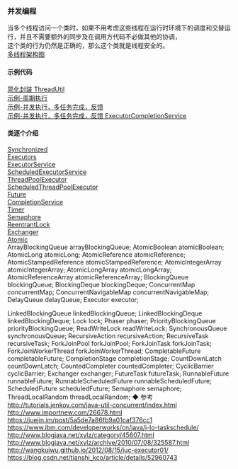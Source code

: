 ### 并发编程   
当多个线程访问一个类时，如果不用考虑这些线程在运行时环境下的调度和交替运行，并且不需要额外的同步及在调用方代码不必做其他的协调，  
这个类的行为仍然是正确的，那么这个类就是线程安全的。  
[多线程架构图](ImageFiles/MT_001.png)  
#### 示例代码  
[简化封装 ThreadUtil](library/ThreadUtil.md)  
[示例-周期执行](sample/ses_01.md)   
[示例-并发执行，多任务完成，反馈](sample/es_01.md)   
[示例-并发执行，多任务完成，反馈 ExecutorCompletionService](sample/es_01.md)   
#### 类逐个介绍  
[Synchronized](library/synchronized.md)  
[Executors](library/Executors.md)  
[ExecutorService](library/ExecutorService.md)  
[ScheduledExecutorService](library/ScheduledExecutorService.md)  
[ThreadPoolExecutor](ThreadPoolExecutor/ThreadPoolExecutor.md)  
[ScheduledThreadPoolExecutor](library/ScheduledThreadPoolExecutor.md)  
[Future](library/Future.md)  
[CompletionService](library/CompletionService.md)  
[Timer](library/Timer.md)  
[Semaphore](library/Semaphore.md)  
[ReentrantLock](library/ReentrantLock.md)  
[Exchanger](library/Exchanger.md)  
[Atomic](library/Atomic)  
ArrayBlockingQueue arrayBlockingQueue;
AtomicBoolean atomicBoolean;
AtomicLong atomicLong;
AtomicReference atomicReference;
AtomicStampedReference atomicStampedReference;
AtomicIntegerArray atomicIntegerArray;
AtomicLongArray atomicLongArray;
AtomicReferenceArray atomicReferenceArray;
BlockingQueue blockingQueue;
BlockingDeque blockingDeque;
ConcurrentMap concurrentMap;
ConcurrentNavigableMap concurrentNavigableMap;
DelayQueue delayQueue;
Executor executor;

LinkedBlockingQueue linkedBlockingQueue;
LinkedBlockingDeque linkedBlockingDeque;
Lock lock;
Phaser phaser;
PriorityBlockingQueue priorityBlockingQueue;
ReadWriteLock readWriteLock;
SynchronousQueue synchronousQueue;
RecursiveAction recursiveAction;
RecursiveTask recursiveTask;
ForkJoinPool forkJoinPool;
ForkJoinTask forkJoinTask;
ForkJoinWorkerThread forkJoinWorkerThread;
CompletableFuture completableFuture;
CompletionStage completionStage;
CountDownLatch countDownLatch;
CountedCompleter countedCompleter;
CyclicBarrier cyclicBarrier;
Exchanger exchanger;
FutureTask futureTask;
RunnableFuture runnableFuture;
RunnableScheduledFuture runnableScheduledFuture;
ScheduledFuture scheduledFuture;
Semaphore semaphore;
ThreadLocalRandom threadLocalRandom;
◆ 参考  
http://tutorials.jenkov.com/java-util-concurrent/index.html  
http://www.importnew.com/26678.html  
https://juejin.im/post/5a5de7a86fb9a01caf376cc1  
https://www.ibm.com/developerworks/cn/java/j-lo-taskschedule/  
http://www.blogjava.net/xylz/category/45607.html  
http://www.blogjava.net/xylz/archive/2010/07/08/325587.html  
http://wangkuiwu.github.io/2012/08/15/juc-executor01/  
https://blog.csdn.net/tianshi_kco/article/details/52960743  

